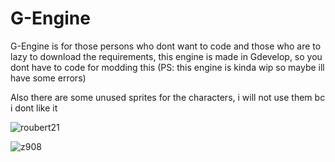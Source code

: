 # G-Engine
G-Engine is for those persons who dont want to code and those who are to lazy to download the requirements, this engine is made in Gdevelop, so you dont have to code for modding this (PS: this engine is kinda wip so maybe ill have some errors) 

Also there are some unused sprites for the characters, i will not use them bc i dont like it

![roubert21](https://user-images.githubusercontent.com/79928076/131228439-73cae444-5954-4618-a73e-12cc1e8bba93.png)

![z908](https://user-images.githubusercontent.com/79928076/131228443-e45ff20d-d84c-43e3-b4a7-ca1d27e60bac.png)
